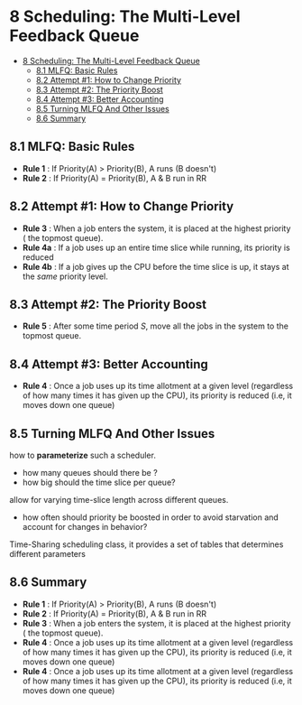 # 8 Scheduling: The Multi-Level Feedback Queue

<!--toc:start-->

- [8 Scheduling: The Multi-Level Feedback Queue](#8-scheduling-the-multi-level-feedback-queue)
  - [8.1 MLFQ: Basic Rules](#81-mlfq-basic-rules)
  - [8.2 Attempt #1: How to Change Priority](#82-attempt-1-how-to-change-priority)
  - [8.3 Attempt #2: The Priority Boost](#83-attempt-2-the-priority-boost)
  - [8.4 Attempt #3: Better Accounting](#84-attempt-3-better-accounting)
  - [8.5 Turning MLFQ And Other Issues](#85-turning-mlfq-and-other-issues)
  - [8.6 Summary](#86-summary)
  <!--toc:end-->

## 8.1 MLFQ: Basic Rules

- **Rule 1** : If Priority(A) > Priority(B), A runs (B doesn't)
- **Rule 2** : If Priority(A) = Priority(B), A & B run in RR

## 8.2 Attempt #1: How to Change Priority

- **Rule 3** : When a job enters the system, it is placed at the highest priority ( the topmost queue).
- **Rule 4a** : If a job uses up an entire time slice while running, its priority is reduced
- **Rule 4b** : If a job gives up the CPU before the time slice is up, it stays at the _same_ priority level.

## 8.3 Attempt #2: The Priority Boost

- **Rule 5** : After some time period _S_, move all the jobs in the system to the topmost queue.

## 8.4 Attempt #3: Better Accounting

- **Rule 4** : Once a job uses up its time allotment at a given level (regardless of how many times it has given up the CPU), its priority is reduced (i.e, it moves down one queue)

## 8.5 Turning MLFQ And Other Issues

how to **parameterize** such a scheduler.

- how many queues should there be ?
- how big should the time slice per queue?

allow for varying time-slice length across different queues.

- how often should priority be boosted in order to avoid starvation and account for changes in behavior?

Time-Sharing scheduling class, it provides a set of tables that determines different parameters

## 8.6 Summary

- **Rule 1** : If Priority(A) > Priority(B), A runs (B doesn't)
- **Rule 2** : If Priority(A) = Priority(B), A & B run in RR
- **Rule 3** : When a job enters the system, it is placed at the highest priority ( the topmost queue).
- **Rule 4** : Once a job uses up its time allotment at a given level (regardless of how many times it has given up the CPU), its priority is reduced (i.e, it moves down one queue)
- **Rule 4** : Once a job uses up its time allotment at a given level (regardless of how many times it has given up the CPU), its priority is reduced (i.e, it moves down one queue)
